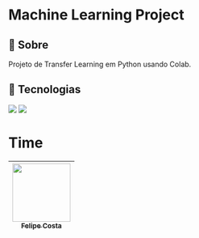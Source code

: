 <h1>Machine Learning Project</h1>

<h2>🔖 Sobre</h2>
<p>Projeto de Transfer Learning em Python usando Colab.</p>

## 🚀 Tecnologias
<div>
  <img src="https://img.shields.io/badge/Colab-239120?&style=for-the-badge&logo=googlecolab&logoColor=white">
  <img src="https://img.shields.io/badge/Python-F7DF1E?style=for-the-badge&logo=python&logoColor=black">
</div>

# Time

| [<img loading="lazy" src="https://avatars.githubusercontent.com/u/105885525?v=4" width=115><br><sub>Felipe Costa</sub>](https://github.com/gabrielle-ribeiro) |
| :---: |
